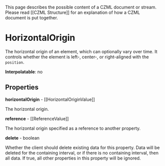 This page describes the possible content of a CZML document or stream. Please read [[CZML Structure]] for an explanation of how a CZML document is put together.

# HorizontalOrigin

The horizontal origin of an element, which can optionally vary over time. It controls whether the element is left-, center-, or right-aligned with the `position`.

**Interpolatable**: no

## Properties

**horizontalOrigin** - [[HorizontalOriginValue]]

The horizontal origin.


**reference** - [[ReferenceValue]]

The horizontal origin specified as a reference to another property.


**delete** - boolean

Whether the client should delete existing data for this property. Data will be deleted for the containing interval, or if there is no containing interval, then all data. If true, all other properties in this property will be ignored.


